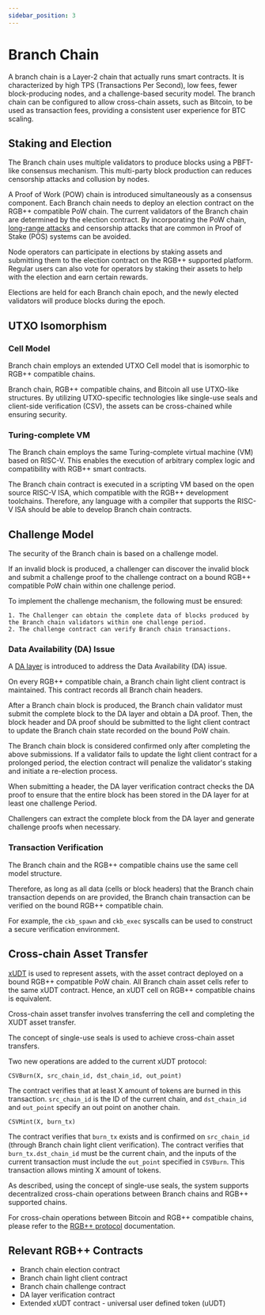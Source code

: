 ```yaml
---
sidebar_position: 3
---
```


# Branch Chain

A branch chain is a Layer-2 chain that actually runs smart contracts. It is characterized by high TPS (Transactions Per Second), low fees, fewer block-producing nodes, and a challenge-based security model. The branch chain can be configured to allow cross-chain assets, such as Bitcoin, to be used as transaction fees, providing a consistent user experience for BTC scaling.

## Staking and Election

The Branch chain uses multiple validators to produce blocks using a PBFT-like consensus mechanism. This multi-party block production can reduces censorship attacks and collusion by nodes.

A Proof of Work (POW) chain is introduced simultaneously as a consensus component. Each Branch chain needs to deploy an election contract on the RGB++ compatible PoW chain. The current validators of the Branch chain are determined by the election contract. By incorporating the PoW chain, [long-range attacks](https://en.wikipedia.org/wiki/Proof_of_stake#Long-range_attacks) and censorship attacks that are common in Proof of Stake (POS) systems can be avoided.

Node operators can participate in elections by staking assets and submitting them to the election contract on the RGB++ supported platform. Regular users can also vote for operators by staking their assets to help with the election and earn certain rewards.

Elections are held for each Branch chain epoch, and the newly elected validators will produce blocks during the epoch.

## UTXO Isomorphism

### Cell Model

Branch chain employs an extended UTXO Cell model that is isomorphic to RGB++ compatible chains.

Branch chain, RGB++ compatible chains, and Bitcoin all use UTXO-like structures. By utilizing UTXO-specific technologies like single-use seals and client-side verification (CSV), the assets can be cross-chained while ensuring security.

### Turing-complete VM

The Branch chain employs the same Turing-complete virtual machine (VM) based on RISC-V. This enables the execution of arbitrary complex logic and compatibility with RGB++ smart contracts.

The Branch chain contract is executed in a scripting VM based on the open source RISC-V ISA, which compatible with the RGB++ development toolchains. Therefore, any language with a compiler that supports the RISC-V ISA should be able to develop Branch chain contracts.

## Challenge Model

The security of the Branch chain is based on a challenge model.

If an invalid block is produced, a challenger can discover the invalid block and submit a challenge proof to the challenge contract on a bound RGB++ compatible PoW chain within one challenge period.

To implement the challenge mechanism, the following must be ensured:

    1. The Challenger can obtain the complete data of blocks produced by the Branch chain validators within one challenge period.
    2. The challenge contract can verify Branch chain transactions.

### Data Availability (DA) Issue

A [DA layer](./da-layer.md) is introduced to address the Data Availability (DA) issue.

On every RGB++ compatible chain, a Branch chain light client contract is maintained. This contract records all Branch chain headers.

After a Branch chain block is produced, the Branch chain validator must submit the complete block to the DA layer and obtain a DA proof. Then, the block header and DA proof should be submitted to the light client contract to update the Branch chain state recorded on the bound PoW chain.

The Branch chain block is considered confirmed only after completing the above submissions. If a validator fails to update the light client contract for a prolonged period, the election contract will penalize the validator's staking and initiate a re-election process.

When submitting a header, the DA layer verification contract checks the DA proof to ensure that the entire block has been stored in the DA layer for at least one challenge Period.

Challengers can extract the complete block from the DA layer and generate challenge proofs when necessary.

### Transaction Verification

The Branch chain and the RGB++ compatible chains use the same cell model structure.

Therefore, as long as all data (cells or block headers) that the Branch chain transaction depends on are provided, the Branch chain transaction can be verified on the bound RGB++ compatible chain.

For example, the `ckb_spawn` and `ckb_exec` syscalls can be used to construct a secure verification environment.

## Cross-chain Asset Transfer

[xUDT](https://github.com/nervosnetwork/rfcs/pull/428) is used to represent assets, with the asset contract deployed on a bound RGB++ compatible PoW chain. All Branch chain asset cells refer to the same xUDT contract. Hence, an xUDT cell on RGB++ compatible chains is equivalent.

Cross-chain asset transfer involves transferring the cell and completing the XUDT asset transfer.

The concept of single-use seals is used to achieve cross-chain asset transfers.

Two new operations are added to the current xUDT protocol:

`CSVBurn(X, src_chain_id, dst_chain_id, out_point)`

The contract verifies that at least X amount of tokens are burned in this transaction. `src_chain_id` is the ID of the current chain, and `dst_chain_id` and `out_point` specify an out point on another chain.

`CSVMint(X, burn_tx)`

The contract verifies that `burn_tx` exists and is confirmed on `src_chain_id` (through Branch chain light client verification). The contract verifies that `burn_tx.dst_chain_id` must be the current chain, and the inputs of the current transaction must include the `out_point` specified in `CSVBurn`. This transaction allows minting X amount of tokens.

As described, using the concept of single-use seals, the system supports decentralized cross-chain operations between Branch chains and RGB++ supported chains.

For cross-chain operations between Bitcoin and RGB++ compatible chains, please refer to the [RGB++ protocol](https://github.com/ckb-cell/RGBPlusPlus-design) documentation.

## Relevant RGB++ Contracts

* Branch chain election contract
* Branch chain light client contract
* Branch chain challenge contract
* DA layer verification contract
* Extended xUDT contract - universal user defined token (uUDT)
